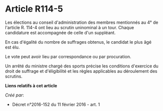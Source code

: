# Article R114-5

Les élections au conseil d'administration des membres mentionnés au 4° de l'article R. 114-4 ont lieu au scrutin uninominal à
un tour. Chaque candidature est accompagnée de celle d'un suppléant. 

En cas d'égalité du nombre de suffrages obtenus, le candidat le plus âgé est élu. 

Le vote peut avoir lieu par correspondance ou par procuration. 

Un arrêté du ministre chargé des sports précise les conditions d'exercice du droit de suffrage et d'éligibilité et les règles
applicables au déroulement des scrutins.

**Liens relatifs à cet article**

_Créé par_:

  - Décret n°2016-152 du 11 février 2016 - art. 1
